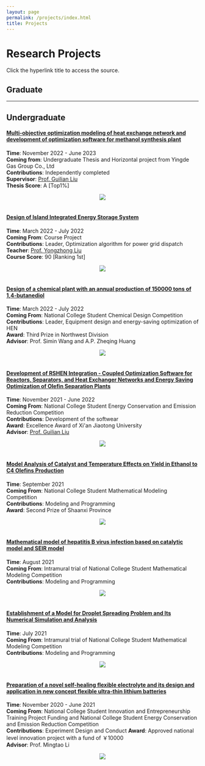 ```yaml
---
layout: page
permalink: /projects/index.html
title: Projects
---
```


# Research Projects

Click the hyperlink title to access the source.<br>
## Graduate


---
## Undergraduate
#### [Multi-objective optimization modeling of heat exchange network and development of optimization software for methanol synthesis plant](https://zixuanchang.github.io/project/HEN/zzx-s_project.zip)
**Time**: November 2022 - June 2023\
**Coming from**: Undergraduate Thesis and Horizontal project from Yingde Gas Group Co., Ltd\
**Contributions**: Independently completed  
**Supervisor**: [Prof. Guilian Liu](https://gr.xjtu.edu.cn/en/web/guilianliui/home)  
**Thesis Score**: A [Top1%]
<center>
<img src="/project/HEN/post.PNG">
</center>
<br>

#### [Design of Island Integrated Energy Storage System](https://zixuanchang.github.io/project/island/course_project.pdf)
**Time**: March 2022 - July 2022  
**Coming From**: Course Project  
**Contributions**: Leader, Optimization algorithm for power grid dispatch  
**Teacher**: [Prof. Yongzhong Liu](https://gr.xjtu.edu.cn/en/web/yzliu)  
**Course Score**: 90 [Ranking 1st]
<center>
<img src="/project/island/post.PNG">
</center>
<br>

#### [Design of a chemical plant with an annual production of 150000 tons of 1,4-butanediol](https://zixuanchang.github.io/project/ChemE/zzx-s_project.zip)
**Time**: March 2022 - July 2022  
**Coming From**: National College Student Chemical Design Competition  
**Contributions**: Leader, Equipment design and energy-saving optimization of HEN  
**Award**: Third Prize in Northwest Division  
**Advisor**: Prof. Simin Wang and A.P. Zheqing Huang
<center>
<img src="/project/ChemE/post.PNG">
</center>
<br>

#### [Development of RSHEN Integration - Coupled Optimization Software for Reactors, Separators, and Heat Exchanger Networks and Energy Saving Optimization of Olefin Separation Plants](https://zixuanchang.github.io/project/RSHEN/zzx-s_project.zip)
**Time**: November 2021 - June 2022   
**Coming From**: National College Student Energy Conservation and Emission Reduction Competition  
**Contributions**: Development of the softwear  
**Award**: Excellence Award of Xi'an Jiaotong University  
**Advisor**: [Prof. Guilian Liu](https://gr.xjtu.edu.cn/en/web/guilianliui/home)
<center>
<img src="/project/RSHEN/post.jpg">
</center>
<br>


#### [Model Analysis of Catalyst and Temperature Effects on Yield in Ethanol to C4 Olefins Production](https://zixuanchang.github.io/project/C4/zzx-modeling_compitition.pdf)
**Time**: September 2021  
**Coming From**: National College Student Mathematical Modeling Competition  
**Contributions**: Modeling and Programming  
**Award**: Second Prize of Shaanxi Province  
<center>
<img src="/project/C4/post.png">
</center>
<br>

#### [Mathematical model of hepatitis B virus infection based on catalytic model and SEIR model](https://zixuanchang.github.io/project/B/zzx-s_virus-B.pdf)
**Time**: August  2021  
**Coming From**: Intramural trial of National College Student Mathematical Modeling Competition  
**Contributions**: Modeling and Programming  
<center>
<img src="/project/B/post.png">
</center>
<br>

#### [Establishment of a Model for Droplet Spreading Problem and Its Numerical Simulation and Analysis](https://zixuanchang.github.io/project/Fluid/zzx-fluid_simulation.pdf)
**Time**: July 2021  
**Coming From**: Intramural trial of National College Student Mathematical Modeling Competition  
**Contributions**: Modeling and Programming  
<center>
<img src="/project/Fluid/post.png">
</center>
<br>

#### [Preparation of a novel self-healing flexible electrolyte and its design and application in new concept flexible ultra-thin lithium batteries](https://zixuanchang.github.io/project/battery/zzx-s_project.zip)
**Time**: November 2020 - June 2021  
**Coming From**: National College Student Innovation and Entrepreneurship Training Project Funding and National College Student Energy Conservation and Emission Reduction Competition  
**Contributions**: Experiment Design and Conduct
**Award**: Approved national level innovation project with a fund of ￥10000  
**Advisor**: Prof. Mingtao Li  
<center>
<img src="/project/battery/post.png">
</center>
<br>


